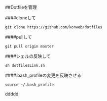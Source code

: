 ##Dotfileを管理

####cloneして
```
git clone https://github.com/konweb/dotfiles
```

####pullして
```
git pull origin master
```

####シェルの反映して
```
sh dotfilesLink.sh
```

####.bash_profileの変更を反映させる
```
source ~/.bash_profile
```


ddddd
